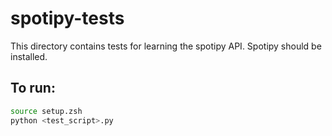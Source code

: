 # spotipy-tests

This directory contains tests for learning the spotipy API.
Spotipy should be installed.

## To run:

```sh
source setup.zsh
python <test_script>.py
```
